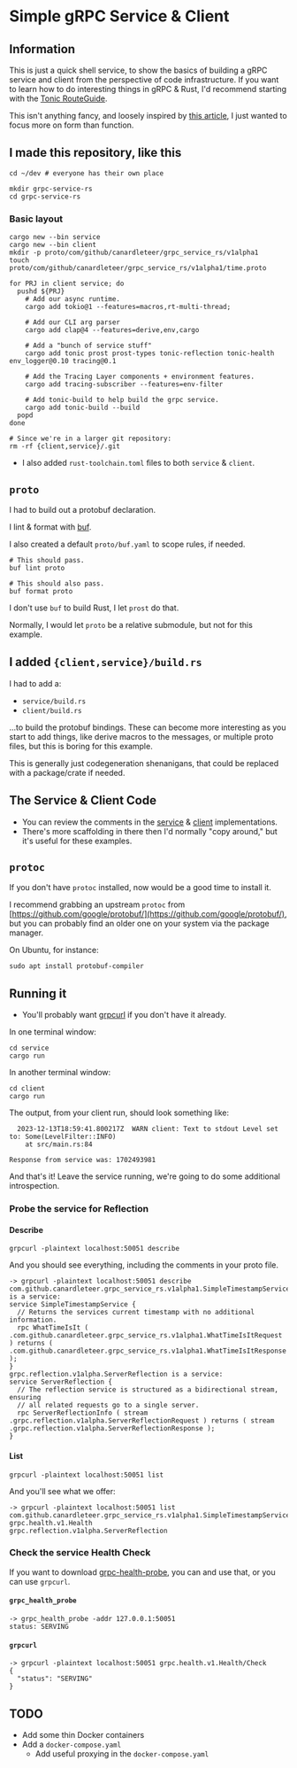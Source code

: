 # Simple gRPC Service & Client

## Information

This is just a quick shell service, to show the basics of building a gRPC
service and client from the perspective of code infrastructure. If you
want to learn how to do interesting things in gRPC & Rust, I'd recommend
starting with the [Tonic RouteGuide](https://github.com/hyperium/tonic/blob/master/examples/routeguide-tutorial.md).

This isn't anything fancy, and loosely inspired by
[this article](https://www.thorsten-hans.com/grpc-services-in-rust-with-tonic/),
I just wanted to focus more on form than function.

## I made this repository, like this

```shell
cd ~/dev # everyone has their own place

mkdir grpc-service-rs
cd grpc-service-rs
```

### Basic layout

```shell
cargo new --bin service
cargo new --bin client
mkdir -p proto/com/github/canardleteer/grpc_service_rs/v1alpha1
touch proto/com/github/canardleteer/grpc_service_rs/v1alpha1/time.proto

for PRJ in client service; do
  pushd ${PRJ}
    # Add our async runtime.
    cargo add tokio@1 --features=macros,rt-multi-thread;
    
    # Add our CLI arg parser
    cargo add clap@4 --features=derive,env,cargo

    # Add a "bunch of service stuff"
    cargo add tonic prost prost-types tonic-reflection tonic-health env_logger@0.10 tracing@0.1

    # Add the Tracing Layer components + environment features.
    cargo add tracing-subscriber --features=env-filter

    # Add tonic-build to help build the grpc service.
    cargo add tonic-build --build
  popd
done

# Since we're in a larger git repository:
rm -rf {client,service}/.git
```

- I also added `rust-toolchain.toml` files to both `service` & `client`.

## `proto`

I had to build out a protobuf declaration.

I lint & format with [buf](https://github.com/bufbuild/buf).

I also created a default `proto/buf.yaml` to scope rules, if needed.

```shell
# This should pass.
buf lint proto

# This should also pass.
buf format proto
```

I don't use `buf` to build Rust, I let `prost` do that.

Normally, I would let `proto` be a relative submodule, but not for this example.

## I added `{client,service}/build.rs`

I had to add a:

- `service/build.rs`
- `client/build.rs`

...to build the protobuf bindings. These can become more interesting as you start
to add things, like derive macros to the messages, or multiple proto files, but
this is boring for this example.

This is generally just codegeneration shenanigans, that could be replaced with
a package/crate if needed.


## The Service & Client Code

- You can review the comments in the [service](service/src/main.rs) &
  [client](client/src/main.rs) implementations.
- There's more scaffolding in there then I'd normally "copy around," but it's
  useful for these examples.

## `protoc`

If you don't have `protoc` installed, now would be a good time to install it.

I recommend grabbing an upstream `protoc` from [https://github.com/google/protobuf/](https://github.com/google/protobuf/),
but you can probably find an older one on your system via the package manager.

On Ubuntu, for instance:

```shell
sudo apt install protobuf-compiler
```

## Running it

- You'll probably want [grpcurl](https://github.com/fullstorydev/grpcurl) if
  you don't have it already.

In one terminal window:

```shell
cd service
cargo run
```

In another terminal window:

```shell
cd client
cargo run
```

The output, from your client run, should look something like:

```text
  2023-12-13T18:59:41.800217Z  WARN client: Text to stdout Level set to: Some(LevelFilter::INFO)
    at src/main.rs:84

Response from service was: 1702493981
```

And that's it! Leave the service running, we're going to do some additional introspection.

### Probe the service for Reflection

#### Describe

```shell
grpcurl -plaintext localhost:50051 describe
```

And you should see everything, including the comments in your proto file.

```shell
-> grpcurl -plaintext localhost:50051 describe
com.github.canardleteer.grpc_service_rs.v1alpha1.SimpleTimestampService is a service:
service SimpleTimestampService {
  // Returns the services current timestamp with no additional information.
  rpc WhatTimeIsIt ( .com.github.canardleteer.grpc_service_rs.v1alpha1.WhatTimeIsItRequest ) returns ( .com.github.canardleteer.grpc_service_rs.v1alpha1.WhatTimeIsItResponse );
}
grpc.reflection.v1alpha.ServerReflection is a service:
service ServerReflection {
  // The reflection service is structured as a bidirectional stream, ensuring
  // all related requests go to a single server.
  rpc ServerReflectionInfo ( stream .grpc.reflection.v1alpha.ServerReflectionRequest ) returns ( stream .grpc.reflection.v1alpha.ServerReflectionResponse );
}
```

#### List

```shell
grpcurl -plaintext localhost:50051 list
```

And you'll see what we offer:

```shell
-> grpcurl -plaintext localhost:50051 list
com.github.canardleteer.grpc_service_rs.v1alpha1.SimpleTimestampService
grpc.health.v1.Health
grpc.reflection.v1alpha.ServerReflection
```

### Check the service Health Check

If you want to download [grpc-health-probe](https://github.com/grpc-ecosystem/grpc-health-probe),
you can and use that, or you can use `grpcurl`.

#### `grpc_health_probe`

```shell
-> grpc_health_probe -addr 127.0.0.1:50051
status: SERVING
```

#### `grpcurl`

```shell
-> grpcurl -plaintext localhost:50051 grpc.health.v1.Health/Check
{
  "status": "SERVING"
}

```

## TODO

- Add some thin Docker containers
- Add a `docker-compose.yaml`
  - Add useful proxying in the `docker-compose.yaml`